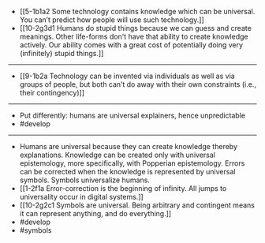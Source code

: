 - [[5-1b1a2 Some technology contains knowledge which can be universal. You can’t predict how people will use such technology.]]
- [[10-2g3d1 Humans do stupid things because we can guess and create meanings. Other life-forms don't have that ability to create knowledge actively. Our ability comes with a great cost of potentially doing very (infinitely) stupid things.]]
---
- [[9-1b2a Technology can be invented via individuals as well as via groups of people, but both can’t do away with their own constraints (i.e., their contingency)]]
---
- Put differently: humans are universal explainers, hence unpredictable
- #develop
---
- Humans are universal because they can create knowledge thereby explanations. Knowledge can be created only with universal epistemology, more specifically, with Popperian epistemology. Errors can be corrected when the knowledge is represented by universal symbols. Symbols universalize humans.
- [[1-2f1a Error-correction is the beginning of infinity. All jumps to universality occur in digital systems.]]
- [[10-2g2c1 Symbols are universal. Being arbitrary and contingent means it can represent anything, and do everything.]]
- #develop
- #symbols
